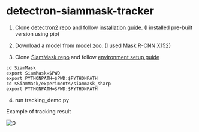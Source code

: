 # detectron-siammask-tracker

1. Clone [detectron2 repo](https://github.com/mvpeterson/detectron2) and follow [installation guide](https://github.com/mvpeterson/detectron2/blob/master/INSTALL.md). (I installed pre-built version using pip)

2. Download a model from [model zoo](https://github.com/mvpeterson/detectron2/blob/master/MODEL_ZOO.md). (I used Mask R-CNN X152)

3. Clone [SiamMask repo](https://github.com/mvpeterson/SiamMask) and follow [environment setup guide](https://github.com/mvpeterson/SiamMask#environment-setup)

```
cd SiamMask
export SiamMask=$PWD
export PYTHONPATH=$PWD:$PYTHONPATH
cd $SiamMask/experiments/siammask_sharp
export PYTHONPATH=$PWD:$PYTHONPATH
``` 
4. run tracking_demo.py

Example of tracking result

![0](res/animated.gif)

